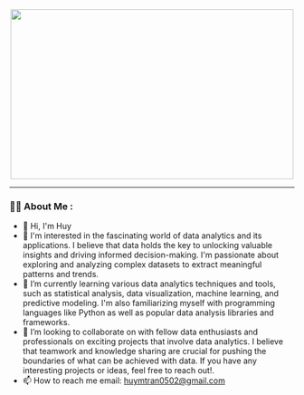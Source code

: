 <div align="center">
  <img src="https://media.giphy.com/media/26vACLXgansDXwHzzI/giphy.gif" width="500" height="300"/>
</div>

---
### :man_technologist: About Me :
- 👋 Hi, I'm Huy
- 👀 I'm interested in the fascinating world of data analytics and its applications. I believe that data holds the key to unlocking valuable insights and driving informed decision-making. I'm passionate about exploring and analyzing complex datasets to extract meaningful patterns and trends.
- 🌱 I’m currently learning various data analytics techniques and tools, such as statistical analysis, data visualization, machine learning, and predictive modeling. I'm also familiarizing myself with programming languages like Python as well as popular data analysis libraries and frameworks.
- 💞️ I’m looking to collaborate on with fellow data enthusiasts and professionals on exciting projects that involve data analytics. I believe that teamwork and knowledge sharing are crucial for pushing the boundaries of what can be achieved with data. If you have any interesting projects or ideas, feel free to reach out!.
- 📫 How to reach me email: huymtran0502@gmail.com

<!---
huymtran0502/huymtran0502 is a ✨ special ✨ repository because its `README.md` (this file) appears on your GitHub profile.
You can click the Preview link to take a look at your changes.
--->
